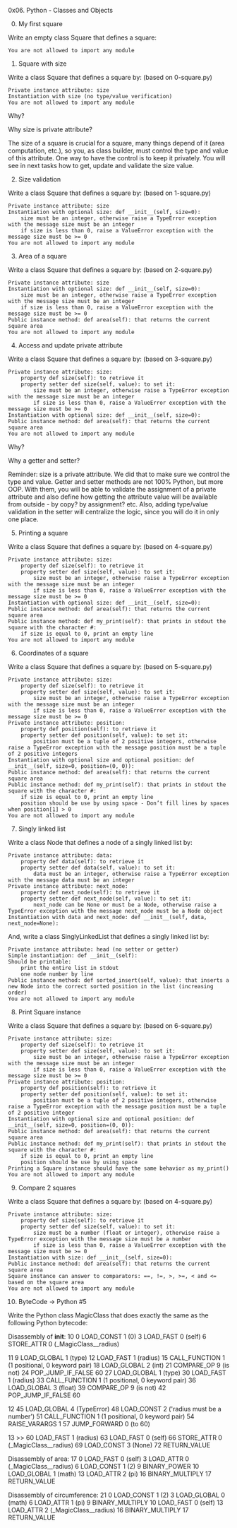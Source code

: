 0x06. Python - Classes and Objects

0. My first square

Write an empty class Square that defines a square:

	You are not allowed to import any module

1. Square with size

Write a class Square that defines a square by: (based on 0-square.py)

	Private instance attribute: size
	Instantiation with size (no type/value verification)
	You are not allowed to import any module

Why?

Why size is private attribute?

The size of a square is crucial for a square, many things depend of it (area computation, etc.), so you, as class builder, must control the type and value of this attribute. One way to have the control is to keep it privately. You will see in next tasks how to get, update and validate the size value.

2. Size validation

Write a class Square that defines a square by: (based on 1-square.py)

	Private instance attribute: size
	Instantiation with optional size: def __init__(self, size=0):
		size must be an integer, otherwise raise a TypeError exception with the message size must be an integer
		if size is less than 0, raise a ValueError exception with the message size must be >= 0
	You are not allowed to import any module

3. Area of a square

Write a class Square that defines a square by: (based on 2-square.py)

	Private instance attribute: size
	Instantiation with optional size: def __init__(self, size=0):
		size must be an integer, otherwise raise a TypeError exception with the message size must be an integer
		if size is less than 0, raise a ValueError exception with the message size must be >= 0
	Public instance method: def area(self): that returns the current square area
	You are not allowed to import any module

4. Access and update private attribute

Write a class Square that defines a square by: (based on 3-square.py)

	Private instance attribute: size:
		property def size(self): to retrieve it
		property setter def size(self, value): to set it:
			size must be an integer, otherwise raise a TypeError exception with the message size must be an integer
			if size is less than 0, raise a ValueError exception with the message size must be >= 0
	Instantiation with optional size: def __init__(self, size=0):
	Public instance method: def area(self): that returns the current square area
	You are not allowed to import any module

Why?

Why a getter and setter?

Reminder: size is a private attribute. We did that to make sure we control the type and value. Getter and setter methods are not 100% Python, but more OOP. With them, you will be able to validate the assignment of a private attribute and also define how getting the attribute value will be available from outside - by copy? by assignment? etc. Also, adding type/value validation in the setter will centralize the logic, since you will do it in only one place.

5. Printing a square

Write a class Square that defines a square by: (based on 4-square.py)

	Private instance attribute: size:
		property def size(self): to retrieve it
		property setter def size(self, value): to set it:
			size must be an integer, otherwise raise a TypeError exception with the message size must be an integer
			if size is less than 0, raise a ValueError exception with the message size must be >= 0
	Instantiation with optional size: def __init__(self, size=0):
	Public instance method: def area(self): that returns the current square area
	Public instance method: def my_print(self): that prints in stdout the square with the character #:
		if size is equal to 0, print an empty line
	You are not allowed to import any module

6. Coordinates of a square

Write a class Square that defines a square by: (based on 5-square.py)

	Private instance attribute: size:
		property def size(self): to retrieve it
		property setter def size(self, value): to set it:
			size must be an integer, otherwise raise a TypeError exception with the message size must be an integer
			if size is less than 0, raise a ValueError exception with the message size must be >= 0
	Private instance attribute: position:
		property def position(self): to retrieve it
		property setter def position(self, value): to set it:
			position must be a tuple of 2 positive integers, otherwise raise a TypeError exception with the message position must be a tuple of 2 positive integers
	Instantiation with optional size and optional position: def __init__(self, size=0, position=(0, 0)):
	Public instance method: def area(self): that returns the current square area
	Public instance method: def my_print(self): that prints in stdout the square with the character #:
		if size is equal to 0, print an empty line
		position should be use by using space - Don’t fill lines by spaces when position[1] > 0
	You are not allowed to import any module

7. Singly linked list

Write a class Node that defines a node of a singly linked list by:

	Private instance attribute: data:
		property def data(self): to retrieve it
		property setter def data(self, value): to set it:
			data must be an integer, otherwise raise a TypeError exception with the message data must be an integer
	Private instance attribute: next_node:
		property def next_node(self): to retrieve it
		property setter def next_node(self, value): to set it:
			next_node can be None or must be a Node, otherwise raise a TypeError exception with the message next_node must be a Node object
	Instantiation with data and next_node: def __init__(self, data, next_node=None):
And, write a class SinglyLinkedList that defines a singly linked list by:

	Private instance attribute: head (no setter or getter)
	Simple instantiation: def __init__(self):
	Should be printable:
		print the entire list in stdout
		one node number by line
	Public instance method: def sorted_insert(self, value): that inserts a new Node into the correct sorted position in the list (increasing order)
	You are not allowed to import any module

8. Print Square instance

Write a class Square that defines a square by: (based on 6-square.py)

	Private instance attribute: size:
		property def size(self): to retrieve it
		property setter def size(self, value): to set it:
			size must be an integer, otherwise raise a TypeError exception with the message size must be an integer
			if size is less than 0, raise a ValueError exception with the message size must be >= 0
	Private instance attribute: position:
		property def position(self): to retrieve it
		property setter def position(self, value): to set it:
			position must be a tuple of 2 positive integers, otherwise raise a TypeError exception with the message position must be a tuple of 2 positive integer
	Instantiation with optional size and optional position: def __init__(self, size=0, position=(0, 0)):
	Public instance method: def area(self): that returns the current square area
	Public instance method: def my_print(self): that prints in stdout the square with the character #:
		if size is equal to 0, print an empty line
		position should be use by using space
	Printing a Square instance should have the same behavior as my_print()
	You are not allowed to import any module

9. Compare 2 squares

Write a class Square that defines a square by: (based on 4-square.py)

	Private instance attribute: size:
		property def size(self): to retrieve it
		property setter def size(self, value): to set it:
			size must be a number (float or integer), otherwise raise a TypeError exception with the message size must be a number
			if size is less than 0, raise a ValueError exception with the message size must be >= 0
	Instantiation with size: def __init__(self, size=0):
	Public instance method: def area(self): that returns the current square area
	Square instance can answer to comparators: ==, !=, >, >=, < and <= based on the square area
	You are not allowed to import any module

10. ByteCode -> Python #5

Write the Python class MagicClass that does exactly the same as the following Python bytecode:

Disassembly of __init__:
 10           0 LOAD_CONST               1 (0)
              3 LOAD_FAST                0 (self)
              6 STORE_ATTR               0 (_MagicClass__radius)

 11           9 LOAD_GLOBAL              1 (type)
             12 LOAD_FAST                1 (radius)
             15 CALL_FUNCTION            1 (1 positional, 0 keyword pair)
             18 LOAD_GLOBAL              2 (int)
             21 COMPARE_OP               9 (is not)
             24 POP_JUMP_IF_FALSE       60
             27 LOAD_GLOBAL              1 (type)
             30 LOAD_FAST                1 (radius)
             33 CALL_FUNCTION            1 (1 positional, 0 keyword pair)
             36 LOAD_GLOBAL              3 (float)
             39 COMPARE_OP               9 (is not)
             42 POP_JUMP_IF_FALSE       60

 12          45 LOAD_GLOBAL              4 (TypeError)
             48 LOAD_CONST               2 ('radius must be a number')
             51 CALL_FUNCTION            1 (1 positional, 0 keyword pair)
             54 RAISE_VARARGS            1
             57 JUMP_FORWARD             0 (to 60)

 13     >>   60 LOAD_FAST                1 (radius)
             63 LOAD_FAST                0 (self)
             66 STORE_ATTR               0 (_MagicClass__radius)
             69 LOAD_CONST               3 (None)
             72 RETURN_VALUE

Disassembly of area:
 17           0 LOAD_FAST                0 (self)
              3 LOAD_ATTR                0 (_MagicClass__radius)
              6 LOAD_CONST               1 (2)
              9 BINARY_POWER
             10 LOAD_GLOBAL              1 (math)
             13 LOAD_ATTR                2 (pi)
             16 BINARY_MULTIPLY
             17 RETURN_VALUE

Disassembly of circumference:
 21           0 LOAD_CONST               1 (2)
              3 LOAD_GLOBAL              0 (math)
              6 LOAD_ATTR                1 (pi)
              9 BINARY_MULTIPLY
             10 LOAD_FAST                0 (self)
             13 LOAD_ATTR                2 (_MagicClass__radius)
             16 BINARY_MULTIPLY
             17 RETURN_VALUE


